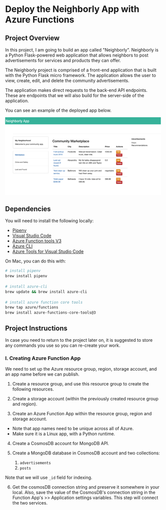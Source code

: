 # Deploy the Neighborly App with Azure Functions

## Project Overview
In this project, I am going to build an app called "Neighborly". Neighborly is a Python Flask-powered web application that allows neighbors to post advertisements for services and products they can offer.

The Neighborly project is comprised of a front-end application that is built with the Python Flask micro framework. The application allows the user to view, create, edit, and delete the community advertisements.

The application makes direct requests to the back-end API endpoints. These are endpoints that we will also build for the server-side of the application.

You can see an example of the deployed app below.

![final app](images/final-app.png)

## Dependencies
You will need to install the following locally:

* [Pipenv](https://pypi.org/project/pipenv/)
* [Visual Studio Code](https://code.visualstudio.com/download)
* [Azure Function tools V3](https://docs.microsoft.com/en-us/azure/azure-functions/functions-run-local?tabs=windows%2Ccsharp%2Cbash#install-the-azure-functions-core-tools)
* [Azure CLI](https://docs.microsoft.com/en-us/cli/azure/install-azure-cli?view=azure-cli-latest)
* [Azure Tools for Visual Studio Code](https://marketplace.visualstudio.com/items?itemName=ms-vscode.vscode-node-azure-pack)

On Mac, you can do this with:

```bash
# install pipenv
brew install pipenv

# install azure-cli
brew update && brew install azure-cli

# install azure function core tools 
brew tap azure/functions
brew install azure-functions-core-tools@3
```

## Project Instructions
In case you need to return to the project later on, it is suggested to store any commands you use so you can re-create your work.

### I. Creating Azure Function App

We need to set up the Azure resource group, region, storage account, and an app name before we can publish.

1. Create a resource group, and use this resource group to create the following resources.

2. Create a storage account (within the previously created resource group and region).

3. Create an Azure Function App within the resource group, region and storage account.
  * Note that app names need to be unique across all of Azure.
  * Make sure it is a Linux app, with a Python runtime.

4. Create a CosmosDB account for MongoDB API.

5. Create a MongoDB database in CosmosDB account and two collections:
   1. `advertisements`
   2. `posts`
  
  Note that we will use `_id` field for indexing.
  
6. Get the cosmosDB connection string and preserve it somewhere in your local. Also, save the value of the CosmosDB's connection string in the Function App's >> Application settings variables. This step will connect the two services.



